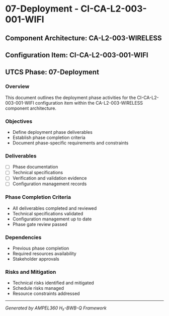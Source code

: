 # 07-Deployment - CI-CA-L2-003-001-WIFI

## Component Architecture: CA-L2-003-WIRELESS
## Configuration Item: CI-CA-L2-003-001-WIFI
## UTCS Phase: 07-Deployment

### Overview
This document outlines the deployment phase activities for the CI-CA-L2-003-001-WIFI configuration item within the CA-L2-003-WIRELESS component architecture.

### Objectives
- Define deployment phase deliverables
- Establish phase completion criteria
- Document phase-specific requirements and constraints

### Deliverables
- [ ] Phase documentation
- [ ] Technical specifications
- [ ] Verification and validation evidence
- [ ] Configuration management records

### Phase Completion Criteria
- All deliverables completed and reviewed
- Technical specifications validated
- Configuration management up to date
- Phase gate review passed

### Dependencies
- Previous phase completion
- Required resources availability
- Stakeholder approvals

### Risks and Mitigation
- Technical risks identified and mitigated
- Schedule risks managed
- Resource constraints addressed

---
*Generated by AMPEL360 H₂-BWB-Q Framework*
